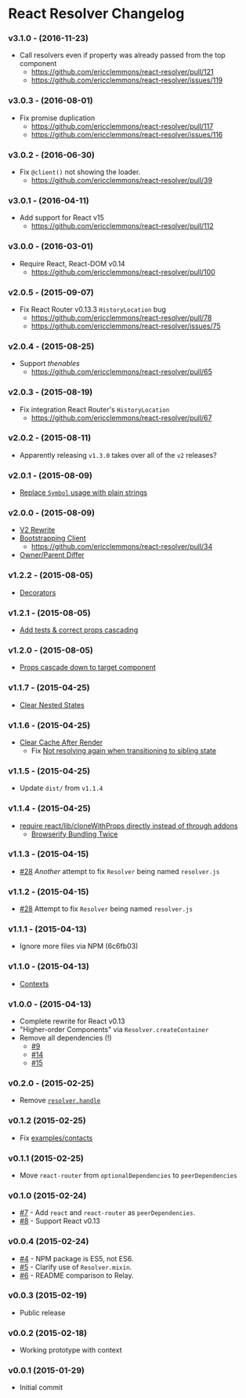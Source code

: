 # React Resolver Changelog

### v3.1.0 - (2016-11-23)
- Call resolvers even if property was already passed from the top component
  + <https://github.com/ericclemmons/react-resolver/pull/121>
  + <https://github.com/ericclemmons/react-resolver/issues/119>

### v3.0.3 - (2016-08-01)
- Fix promise duplication
  + <https://github.com/ericclemmons/react-resolver/pull/117>
  + <https://github.com/ericclemmons/react-resolver/issues/116>

### v3.0.2 - (2016-06-30)

- Fix `@client()` not showing the loader.
  + <https://github.com/ericclemmons/react-resolver/pull/39>

### v3.0.1 - (2016-04-11)

- Add support for React v15
  + <https://github.com/ericclemmons/react-resolver/pull/112>

### v3.0.0 - (2016-03-01)

- Require React, React-DOM v0.14
  + <https://github.com/ericclemmons/react-resolver/pull/100>

### v2.0.5 - (2015-09-07)

- Fix React Router v0.13.3 `HistoryLocation` bug
  + <https://github.com/ericclemmons/react-resolver/pull/78>
  + <https://github.com/ericclemmons/react-resolver/issues/75>


### v2.0.4 - (2015-08-25)

- Support _thenables_
  + <https://github.com/ericclemmons/react-resolver/pull/65>


### v2.0.3 - (2015-08-19)

- Fix integration React Router's `HistoryLocation`
  + <https://github.com/ericclemmons/react-resolver/pull/67>


### v2.0.2 - (2015-08-11)

- Apparently releasing `v1.3.0` takes over all of the `v2` releases?


### v2.0.1 - (2015-08-09)

- [Replace `Symbol` usage with plain strings](https://github.com/ericclemmons/react-resolver/issues/58)


### v2.0.0 - (2015-08-09)

- [V2 Rewrite](https://github.com/ericclemmons/react-resolver/pull/52)
- [Bootstrapping Client](https://github.com/ericclemmons/react-resolver/issues/22)
  + <https://github.com/ericclemmons/react-resolver/pull/34>
- [Owner/Parent Differ](https://github.com/ericclemmons/react-resolver/issues/29)


### v1.2.2 - (2015-08-05)

- [Decorators](https://github.com/ericclemmons/react-resolver/pull/31)


### v1.2.1 - (2015-08-05)

- [Add tests & correct props cascading](https://github.com/ericclemmons/react-resolver/pull/48)


### v1.2.0 - (2015-08-05)

- [Props cascade down to target component](https://github.com/ericclemmons/react-resolver/pull/56)


### v1.1.7 - (2015-04-25)

- [Clear Nested States](https://github.com/ericclemmons/react-resolver/pull/37)


### v1.1.6 - (2015-04-25)

- [Clear Cache After Render](https://github.com/ericclemmons/react-resolver/issues/33)
  + Fix [Not resolving again when transitioning to sibling state](https://github.com/ericclemmons/react-resolver/issues/17)


### v1.1.5 - (2015-04-25)

- Update `dist/` from `v1.1.4`


### v1.1.4 - (2015-04-25)

- [require react/lib/cloneWithProps directly instead of through addons](https://github.com/ericclemmons/react-resolver/pull/32)
  + [Browserify Bundling Twice](https://github.com/ericclemmons/react-resolver/issues/27)


### v1.1.3 - (2015-04-15)

- [#28](https://github.com/ericclemmons/react-resolver/issues/28)
  _Another_ attempt to fix `Resolver` being named `resolver.js`


### v1.1.2 - (2015-04-15)

- [#28](https://github.com/ericclemmons/react-resolver/issues/28)
  Attempt to fix `Resolver` being named `resolver.js`


### v1.1.1 - (2015-04-13)

- Ignore more files via NPM (6c6fb03)


### v1.1.0 - (2015-04-13)

- [Contexts](https://github.com/ericclemmons/react-resolver/pull/21)


### v1.0.0 - (2015-04-13)

- Complete rewrite for React v0.13
- "Higher-order Components" via `Resolver.createContainer`
- Remove all dependencies (!)
  + [#9](https://github.com/ericclemmons/react-resolver/issues/9)
  + [#14](https://github.com/ericclemmons/react-resolver/issues/14)
  + [#15](https://github.com/ericclemmons/react-resolver/issues/15)


### v0.2.0 - (2015-02-25)

- Remove [`resolver.handle`][11]


### v0.1.2 (2015-02-25)

- Fix [examples/contacts](https://github.com/ericclemmons/react-resolver/tree/e026a3b1cbf16995c10c825c18d2f20b6277f62f/examples/contacts)


### v0.1.1 (2015-02-25)

- Move `react-router` from `optionalDependencies` to `peerDependencies`


### v0.1.0 (2015-02-24)

- [#7][7] - Add `react` and `react-router` as `peerDependencies`.
- [#8][8] - Support React v0.13


### v0.0.4 (2015-02-24)

- [#4][4] - NPM package is ES5, not ES6.
- [#5][5] - Clarify use of `Resolver.mixin`.
- [#6][6] - README comparison to Relay.


### v0.0.3 (2015-02-19)

- Public release


### v0.0.2 (2015-02-18)

- Working prototype with context


### v0.0.1 (2015-01-29)

- Initial commit


[4]: https://github.com/ericclemmons/react-resolver/pull/4
[5]: https://github.com/ericclemmons/react-resolver/issues/5
[6]: https://github.com/ericclemmons/react-resolver/issues/6
[7]: https://github.com/ericclemmons/react-resolver/issues/7
[8]: https://github.com/ericclemmons/react-resolver/issues/8
[11]: https://github.com/ericclemmons/react-resolver/issues/11
